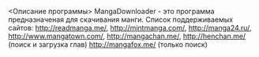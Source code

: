 <Описание программы>
MangaDownloader - это программа предназначеная для скачивания манги.
Список поддерживаемых сайтов:
http://readmanga.me/, 
http://mintmanga.com/, 
http://manga24.ru/, 
http://www.mangatown.com/, 
http://mangachan.me/, 
http://henchan.me/ (поиск и загрузка глав)
http://mangafox.me/ (только поиск)
